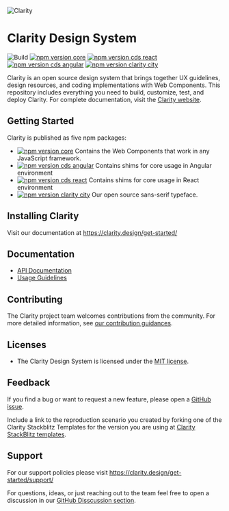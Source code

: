 ![Clarity](logo.png)

# Clarity Design System

![Build](https://github.com/vmware-clarity/core/workflows/Build/badge.svg)
[![npm version core](https://img.shields.io/npm/v/@cds/core/next?label=%40cds%2Fcore&style=flat-square)](https://www.npmjs.com/package/@cds/core)
[![npm version cds react](https://img.shields.io/npm/v/@cds/angular/next?label=%40cds%2Freact&style=flat-square)](https://www.npmjs.com/package/@cds/react)
[![npm version cds angular](https://img.shields.io/npm/v/@cds/angular/next?label=%40cds%2Fangular&style=flat-square)](https://www.npmjs.com/package/@cds/angular)
[![npm version clarity city](https://img.shields.io/npm/v/@cds/city/latest?label=%40cds%2Fcity&style=flat-square)](https://www.npmjs.com/package/@cds/city)

Clarity is an open source design system that brings together UX
guidelines, design resources, and coding implementations with Web Components. This
repository includes everything you need to build, customize, test, and deploy
Clarity. For complete documentation, visit the [Clarity website](https://clarity.design).

## Getting Started

Clarity is published as five npm packages:

- [![npm version core](https://img.shields.io/npm/v/@cds/core/next?label=%40cds%2Fcore&style=flat-square)](https://www.npmjs.com/package/@cds/core) Contains the Web
  Components that work in any JavaScript framework.
- [![npm version cds angular](https://img.shields.io/npm/v/@cds/angular/next?label=%40cds%2Fangular&style=flat-square)](https://www.npmjs.com/package/@cds/angular) Contains shims for core usage in Angular environment
- [![npm version cds react](https://img.shields.io/npm/v/@cds/angular/next?label=%40cds%2Freact&style=flat-square)](https://www.npmjs.com/package/@cds/react) Contains shims for core usage in React environment
- [![npm version clarity city](https://img.shields.io/npm/v/@cds/city/latest?label=%40cds%2Fcity&style=flat-square)](https://www.npmjs.com/package/@cds/city) Our open source sans-serif typeface.

## Installing Clarity

Visit our documentation at https://clarity.design/get-started/

## Documentation

- [API Documentation](https://clarity.design/storybook/core)
- [Usage Guidelines](https://clarity.design)

## Contributing

The Clarity project team welcomes contributions from the community. For more
detailed information, see [our contribution guidances](./docs/CONTRIBUTING.md).

## Licenses

- The Clarity Design System is licensed under the [MIT license](./LICENSE).

## Feedback

If you find a bug or want to request a new feature, please open a [GitHub issue](https://github.com/vmware-clarity/core/issues).

Include a link to the reproduction scenario you created by forking one of the
Clarity Stackblitz Templates for the version you are using at
[Clarity StackBlitz templates](https://stackblitz.com/@clr-team/).

## Support

For our support policies please visit https://clarity.design/get-started/support/

For questions, ideas, or just reaching out to the team feel free to open a discussion in our [GitHub Disscussion section](https://github.com/vmware-clarity/core/discussions).
